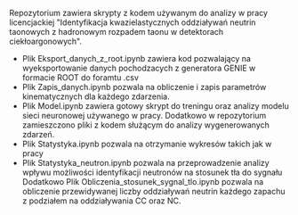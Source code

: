 
Repozytorium zawiera skrypty z kodem używanym do analizy w pracy licencjackiej "Identyfikacja kwazielastycznych oddziaływań neutrin taonowych z hadronowym rozpadem taonu w detektorach ciekłoargonowych". 
 - Plik Eksport_danych_z_root.ipynb zawiera kod pozwalający na wyeksportowanie danych pochodzacych z generatora GENIE w formacie ROOT do foramtu .csv
 - Plik Zapis_danych.ipynb pozwala na obliczenie i zapis parametrów kinematycznych dla każdego zdarzenia.
 - Plik Model.ipynb zawiera gotowy skrypt do treningu oraz analizy modelu sieci neuronowej używanego w pracy.
Dodatkowo w repozytorium zamieszczono pliki z kodem służącym do analizy wygenerowanych zdarzeń. 
 - Plik Statystyka.ipynb pozwala na otrzymanie wykresów takich jak w pracy
 - Plik Statystyka_neutron.ipynb pozwala na przeprowadzenie analizy wpływu możliwości identyfikacji neutronów na stosunek tła do sygnału
Dodatkowo Plik Obliczenia_stosunek_sygnal_tlo.ipynb pozwala na obliczenie przewidywanej liczby oddziaływań neutrin każdego zapachu z podziałem na oddziaływania CC oraz NC.
